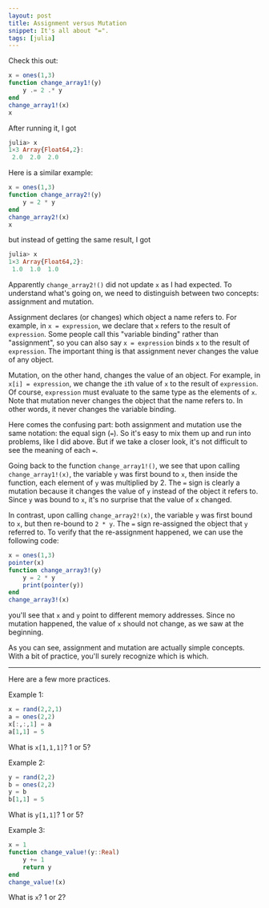 ```yaml
---
layout: post
title: Assignment versus Mutation 
snippet: It's all about "=".
tags: [julia]
---
```


Check this out:

```julia
x = ones(1,3)
function change_array1!(y)
    y .= 2 .* y
end
change_array1!(x)
x
```
After running it, I got
```julia
julia> x
1×3 Array{Float64,2}:
 2.0  2.0  2.0
```

Here is a similar example:
```julia
x = ones(1,3)
function change_array2!(y)
    y = 2 * y
end
change_array2!(x)
x
```
but instead of getting the same result, I got
```julia
julia> x
1×3 Array{Float64,2}:
 1.0  1.0  1.0
```
Apparently ```change_array2!()``` did not update ```x``` as I had expected. To understand what's going on, we need to distinguish between two concepts: assignment and mutation. 

<span class="highlight-orange">Assignment</span> declares (or changes) which object a name refers to. For example, in ```x = expression```, we declare that ```x``` refers to the result of ```expression```. Some people call this "variable binding" rather than "assignment", so you can also say ```x = expression``` binds ```x``` to the result of ```expression```.  The important thing is that <span class="highlight-blue">assignment never changes the value of any object</span>. 

<span class="highlight-orange">Mutation</span>, on the other hand, changes the value of an object. For example, in ```x[i] = expression```, we change the ```i```th value of ```x``` to the result of ```expression```. Of course, ```expression``` must evaluate to the same type as the elements of ```x```. Note that mutation never changes the object that the name refers to. In other words, it never changes the variable binding. 


Here comes the confusing part: both assignment and mutation use the same notation: the equal sign (```=```). So it's easy to mix them up and run into problems, like I did above. But if we take a closer look, it's not difficult to see the meaning of each ```=```. 

Going back to the function ```change_array1!()```, we see that upon calling ```change_array1!(x)```, the variable ```y``` was first bound to ```x```, then inside the function, each element of ```y``` was multiplied by 2. The ```=``` sign is clearly a mutation because it changes the value of ```y``` instead of the object it refers to. Since ```y``` was bound to ```x```, it's no surprise that the value of ```x``` changed. 

In contrast, upon calling ```change_array2!(x)```, the variable ```y``` was first bound to ```x```, but then re-bound to ```2 * y```. The ```=``` sign re-assigned the object that ```y``` referred to. To verify that the re-assignment happened, we can use the following code:

```julia
x = ones(1,3)
pointer(x)
function change_array3!(y)
    y = 2 * y
    print(pointer(y))
end
change_array3!(x)
```

you'll see that ```x``` and ```y``` point to different memory addresses. Since no mutation happened, the value of ```x``` should not change, as we saw at the beginning. 


As you can see, assignment and mutation are actually  simple concepts. With a bit of practice, you'll surely recognize which is which. 

---

Here are a few more practices.

Example 1:
```julia
x = rand(2,2,1)
a = ones(2,2)
x[:,:,1] = a
a[1,1] = 5
```
What is ```x[1,1,1]```? 1 or 5?

Example 2:
```julia
y = rand(2,2)
b = ones(2,2)
y = b
b[1,1] = 5
```
What is ```y[1,1]```? 1 or 5?

Example 3:
```julia
x = 1
function change_value!(y::Real)
    y += 1
    return y
end
change_value!(x)
```
What is ```x```? 1 or 2?
